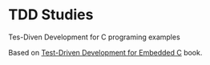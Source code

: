 # TDD Studies
 Tes-Diven Development for C programing examples

Based on [Test-Driven Development for Embedded C](https://pragprog.com/titles/jgade/test-driven-development-for-embedded-c/) book.

